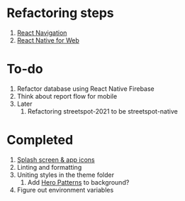 # Refactoring steps
1. [React Navigation](https://reactnative.dev/docs/navigation)
2. [React Native for Web](https://docs.expo.dev/workflow/web/)

# To-do
1. Refactor database using React Native Firebase
2. Think about report flow for mobile
3. Later
	1. Refactoring streetspot-2021 to be streetspot-native

# Completed
1. [Splash screen & app icons](https://docs.expo.dev/develop/user-interface/splash-screen/)
2. Linting and formatting
3. Uniting styles in the theme folder
	1. Add [Hero Patterns](https://heropatterns.com/) to background?
4. Figure out environment variables
